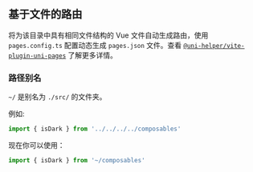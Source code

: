 ## 基于文件的路由

将为该目录中具有相同文件结构的 Vue 文件自动生成路由，使用 `pages.config.ts` 配置动态生成 `pages.json` 文件。查看 [`@uni-helper/vite-plugin-uni-pages`](https://github.com/uni-helper/vite-plugin-uni-pages) 了解更多详情。

### 路径别名

`~/` 是别名为 `./src/` 的文件夹。

例如:

```ts
import { isDark } from '../../../../composables'
```

现在你可以使用：

```ts
import { isDark } from '~/composables'
```
